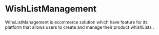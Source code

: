 # WishListManagement
WihsListManagement is ecommerce solution which  have feature for its platform that allows users to create and manage their product whishLists .
